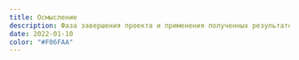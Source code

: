 ```yaml
---
title: Осмысление
description: Фаза завершения проекта и применения полученных результатов
date: 2022-01-10
color: "#F06FAA"
---
```

